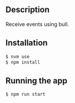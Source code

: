 ## Description

Receive events using bull.

## Installation

```bash
$ nvm use
$ npm install
```

## Running the app

```bash
$ npm run start
```
